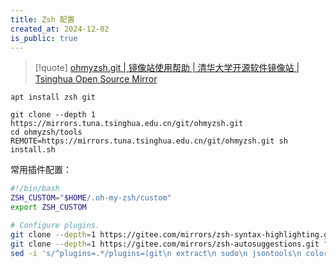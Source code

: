 ```yaml
---
title: Zsh 配置
created_at: 2024-12-02
is_public: true
---
```


> [!quote] [ohmyzsh.git | 镜像站使用帮助 | 清华大学开源软件镜像站 | Tsinghua Open Source Mirror](https://mirrors.tuna.tsinghua.edu.cn/help/ohmyzsh.git/)

```shell
apt install zsh git

git clone --depth 1 https://mirrors.tuna.tsinghua.edu.cn/git/ohmyzsh.git
cd ohmyzsh/tools
REMOTE=https://mirrors.tuna.tsinghua.edu.cn/git/ohmyzsh.git sh install.sh
```

常用插件配置：

```bash
#!/bin/bash
ZSH_CUSTOM="$HOME/.oh-my-zsh/custom"
export ZSH_CUSTOM

# Configure plugins.
git clone --depth=1 https://gitee.com/mirrors/zsh-syntax-highlighting.git "${ZSH_CUSTOM}"/plugins/zsh-syntax-highlighting
git clone --depth=1 https://gitee.com/mirrors/zsh-autosuggestions.git "${ZSH_CUSTOM}"/plugins/zsh-autosuggestions
sed -i 's/^plugins=.*/plugins=(git\n extract\n sudo\n jsontools\n colored-man-pages\n zsh-autosuggestions\n zsh-syntax-highlighting\n)/g' ~/.zshrc
```
